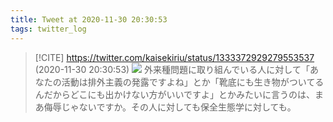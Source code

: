 ```yaml
---
title: Tweet at 2020-11-30 20:30:53
tags: twitter_log
---
```


> [!CITE] https://twitter.com/kaisekiriu/status/1333372929279553537 (2020-11-30 20:30:53)
> ![](https://twitter.com/kaisekiriu/status/1333372929279553537)
> 外来種問題に取り組んでいる人に対して「あなたの活動は排外主義の発露ですよね」とか「靴底にも生き物がついてるんだからどこにも出かけない方がいいですよ」とかみたいに言うのは、まあ侮辱じゃないですか。その人に対しても保全生態学に対しても。

